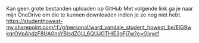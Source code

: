 Kan geen grote bestanden uploaden op GitHub
Met volgende link ga je naar mijn OneDrive om die te kunnen downloaden indien je ze nog niet hebt.
https://studenthowest-my.sharepoint.com/:f:/g/personal/ward_vandale_student_howest_be/ElG9wkgrOVpAhdzF8UA0nsYBIsdZGU_6QUJGTHlE3gFj7w?e=Gjvycf